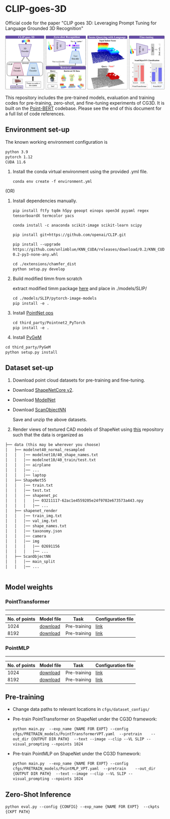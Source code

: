 # CLIP-goes-3D

Official code for the paper "CLIP goes 3D: Leveraging Prompt Tuning for Language Grounded 3D Recognition"

![image](docs/teaser.png)

This repository includes the pre-trained models, evaluation and training codes for pre-training, zero-shot, and fine-tuning experiments of CG3D. It is built on the [Point-BERT](https://github.com/lulutang0608/Point-BERT) codebase. Please see the end of this document for a full list of code references.

## Environment set-up

The known working environment configuration is 

```
python 3.9
pytorch 1.12
CUDA 11.6
```

 
1. Install the conda virtual environment using the provided .yml file.
   ```
   conda env create -f environment.yml 
   ```
(OR)

1. Install dependencies manually.
   ``` 
   pip install ftfy tqdm h5py geoopt einops open3d pyyaml regex tensorboardX termcolor yacs

   ```
   ```
   conda install -c anaconda scikit-image scikit-learn scipy
   ```

   ```
   pip install git+https://github.com/openai/CLIP.git
   ```
   
   
   ```
   pip install --upgrade https://github.com/unlimblue/KNN_CUDA/releases/download/0.2/KNN_CUDA-0.2-py3-none-any.whl
   ```
   ```
   cd ./extensions/chamfer_dist
   python setup.py develop
   ```

2. Build modified timm from scratch

   extract modified timm package [here](https://drive.google.com/file/d/1LgF-cceG5GQGffPshFWQ3rL4gi8ws_Zl/view?usp=share_link) and place in ./models/SLIP/


   ```
   cd ./models/SLIP/pytorch-image-models
   pip install -e .
   ```
3. Install [PointNet ops](https://github.com/erikwijmans/Pointnet2_PyTorch)

   
   ```
   cd third_party/Pointnet2_PyTorch
   pip install -e .
   ```
   
4.  Install [PyGeM](https://mathlab.github.io/PyGeM/)
   
   ```
   cd third_party/PyGeM
   python setup.py install
   ```

## Dataset set-up

1. Download point cloud datasets for pre-training and fine-tuning.

  - Download [ShapeNetCore v2](https://shapenet.org/).
  - Download [ModelNet](https://shapenet.cs.stanford.edu/media/modelnet40_normal_resampled.zip)
  - Download [ScanObjectNN](https://hkust-vgd.github.io/scanobjectnn/)

    Save and unzip the above datasets.
  
 2. Render views of textured CAD models of ShapeNet using [this](https://github.com/nv-tlabs/GET3D/blob/master/render_shapenet_data/README.md) repository such that the data is organized as 

  ```
  ├── data (this may be wherever you choose)
  │   ├── modelnet40_normal_resampled
  │   │   │── modelnet10/40_shape_names.txt
  │   │   │── modelnet10/40_train/test.txt 
  │   │   │── airplane
  │   │   │── ...
  │   │   │── laptop 
  │   ├── ShapeNet55
  │   │   │── train.txt
  │   │   │── test.txt
  │   │   │── shapenet_pc
  │   │   │   |── 03211117-62ac1e4559205e24f9702e673573a443.npy
  │   │   │   |── ...
  │   ├── shapenet_render
  │   │   │── train_img.txt
  │   │   │── val_img.txt
  │   │   │── shape_names.txt
  │   │   │── taxonomy.json
  │   │   │── camera
  │   │   │── img
  │   │   │   |── 02691156
  │   │   │   |── ...
  │   ├── ScanObjectNN
  │   │   │── main_split
  │   │   │── ...
  

  ```  
  
## Model weights


### PointTransformer 
-------------------------------------------------
| No. of points | Model file  |Task| Configuration file |
| ----------- | ----------- |----------- | -------------------|
|1024| [download](https://drive.google.com/file/d/14aFau0H5Zn4byH6ahq7_PI7xzBSL18Ao/view?usp=share_link) | Pre-training|[link](cfgs/ModelNet_models/PointTransformerVPT.yaml) |
|8192| [download](https://drive.google.com/file/d/1L_BPO45_AQEroLSYXhaUbPNYEB1YBCFV/view?usp=share_link) | Pre-training|[link](cfgs/ModelNet_models/PointTransformerVPT.yaml) |


### PointMLP

-------------------------------------------------
| No. of points | Model file  |Task| Configuration file |
| ----------- | ----------- |----------- | -------------------|
|1024| [download](https://drive.google.com/file/d/1V66h1iGbfY-KEYGyMzV_T2QbKYsZa5p9/view?usp=share_link) | Pre-training|[link](cfgs/ModelNet_models/PointMLP_VPT.yaml) |
|8192| [download](https://drive.google.com/file/d/1NX0x1FRgnZrZiEdaIRcp_V6Enb6WZolX/view?usp=share_link) | Pre-training|[link](cfgs/ModelNet_models/PointMLP_VPT.yaml) |



  

## Pre-training
- Change data paths to relevant locations in ```cfgs/dataset_configs/```

- Pre-train PointTransformer on ShapeNet under the CG3D framework:

    ```
    python main.py  --exp_name {NAME FOR EXPT} --config cfgs/PRETRAIN_models/PointTransformerVPT.yaml  --pretrain    --out_dir {OUTPUT DIR PATH}  --text --image --clip --VL SLIP --visual_prompting --npoints 1024

    ```
    
- Pre-train PointMLP on ShapeNet under the CG3D framework:

   ```
   python main.py  --exp_name {NAME FOR EXPT} --config cfgs/PRETRAIN_models/PointMLP_VPT.yaml  --pretrain    --out_dir {OUTPUT DIR PATH}  --text --image --clip --VL SLIP --visual_prompting --npoints 1024

    ```

## Zero-Shot Inference

  ```
  python eval.py --config {CONFIG} --exp_name {NAME FOR EXPT}  --ckpts {CKPT PATH} 
  ```


